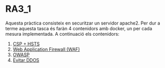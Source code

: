 # RA3_1

Aquesta pràctica consisteix en securitzar un servidor apache2.
Per dur a terme aquesta tasca és faràn 4 contenidors amb docker,
un per cada mesura implementada. A continuació els contenidors:

1. [CSP + HSTS](./1_CSP)
2. [Web Application Firewall (WAF)](./2_Web_Application_Firewall)
3. [OWASP](./3_OWASP)
4. [Evitar DDOS](./4_Evitar_DDOS)
